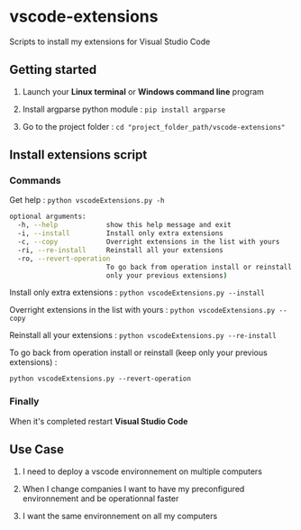 # vscode-extensions

Scripts to install my extensions for Visual Studio Code

## Getting started

1) Launch your **Linux terminal** or **Windows command line** program

2) Install argparse python module : `pip install argparse`

3) Go to the project folder : `cd "project_folder_path/vscode-extensions"`

## Install extensions script

### Commands

Get help : `python vscodeExtensions.py -h`

```bash
optional arguments:
  -h, --help            show this help message and exit
  -i, --install         Install only extra extensions
  -c, --copy            Overright extensions in the list with yours
  -ri, --re-install     Reinstall all your extensions
  -ro, --revert-operation
                        To go back from operation install or reinstall (keep
                        only your previous extensions)
```

Install only extra extensions : `python vscodeExtensions.py --install`

Overright extensions in the list with yours : `python vscodeExtensions.py --copy`

Reinstall all your extensions : `python vscodeExtensions.py --re-install`

To go back from operation install or reinstall (keep only your previous extensions) : 

`python vscodeExtensions.py --revert-operation`

### Finally

When it's completed restart **Visual Studio Code**

## Use Case

1) I need to deploy a vscode environnement on multiple computers

2) When I change companies I want to have my preconfigured environnement and be operationnal faster

3) I want the same environnement on all my computers
